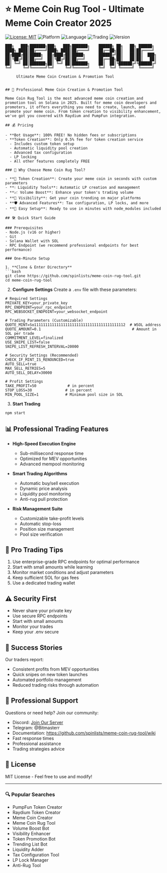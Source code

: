 # ⭐ Meme Coin Rug Tool - Ultimate Meme Coin Creator 2025

[![License: MIT](https://img.shields.io/badge/License-MIT-yellow.svg)](https://opensource.org/licenses/MIT)
![Platform](https://img.shields.io/badge/platform-Solana-blue)
![Language](https://img.shields.io/badge/language-TypeScript-blue)
![Trading](https://img.shields.io/badge/promotion-automated-green)
![Version](https://img.shields.io/badge/version-1.0.0-purple)

    ███╗   ███╗███████╗███╗   ███╗███████╗    ██████╗ ██╗   ██╗ ██████╗ 
    ████╗ ████║██╔════╝████╗ ████║██╔════╝    ██╔══██╗██║   ██║██╔════╝ 
    ██╔████╔██║█████╗  ██╔████╔██║█████╗      ██████╔╝██║   ██║██║  ███╗
    ██║╚██╔╝██║██╔══╝  ██║╚██╔╝██║██╔══╝      ██╔══██╗██║   ██║██║   ██║
    ██║ ╚═╝ ██║███████╗██║ ╚═╝ ██║███████╗    ██║  ██║╚██████╔╝╚██████╔╝
    ╚═╝     ╚═╝╚══════╝╚═╝     ╚═╝╚══════╝    ╚═╝  ╚═╝ ╚═════╝  ╚═════╝ 
                                                    
         Ultimate Meme Coin Creation & Promotion Tool
```

## 🚀 Professional Meme Coin Creation & Promotion Tool

Meme Coin Rug Tool is the most advanced meme coin creation and promotion tool on Solana in 2025. Built for meme coin developers and promoters, it offers everything you need to create, launch, and promote your meme coin. From token creation to visibility enhancement, we've got you covered with Raydium and PumpFun integration.

## 💰 Pricing

- **Bot Usage**: 100% FREE! No hidden fees or subscriptions
- **Token Creation**: Only 0.5% fee for token creation service
  - Includes custom token setup
  - Automatic liquidity pool creation
  - Advanced tax configuration
  - LP locking
  - All other features completely FREE

### 🌟 Why Choose Meme Coin Rug Tool?

- **🚀 Token Creation**: Create your meme coin in seconds with custom parameters
- **💧 Liquidity Tools**: Automatic LP creation and management
- **📈 Volume Boost**: Enhance your token's trading volume
- **🎯 Visibility**: Get your coin trending on major platforms
- **🛡️ Advanced Features**: Tax configuration, LP locks, and more
- **🔄 Easy Setup**: Ready to use in minutes with node_modules included

## 🛠️ Quick Start Guide

### Prerequisites
- Node.js (v16 or higher)
- Git
- Solana Wallet with SOL
- RPC Endpoint (we recommend professional endpoints for best performance)

### One-Minute Setup

1. **Clone & Enter Directory**
```bash
git clone https://github.com/spinlists/meme-coin-rug-tool.git
cd meme-coin-rug-tool
```

2. **Configure Settings**
Create a `.env` file with these parameters:
```env
# Required Settings
PRIVATE_KEY=your_private_key
RPC_ENDPOINT=your_rpc_endpoint
RPC_WEBSOCKET_ENDPOINT=your_websocket_endpoint

# Trading Parameters (Customizable)
QUOTE_MINT=So11111111111111111111111111111111111111112  # WSOL address
QUOTE_AMOUNT=0.1                                         # Amount in SOL per trade
COMMITMENT_LEVEL=finalized
USE_SNIPE_LIST=false
SNIPE_LIST_REFRESH_INTERVAL=20000

# Security Settings (Recommended)
CHECK_IF_MINT_IS_RENOUNCED=true
AUTO_SELL=true
MAX_SELL_RETRIES=5
AUTO_SELL_DELAY=30000

# Profit Settings
TAKE_PROFIT=50              # in percent
STOP_LOSS=30               # in percent
MIN_POOL_SIZE=1            # Minimum pool size in SOL
```

3. **Start Trading**
```bash
npm start
```

## 📊 Professional Trading Features

- **High-Speed Execution Engine**
  - Sub-millisecond response time
  - Optimized for MEV opportunities
  - Advanced mempool monitoring

- **Smart Trading Algorithms**
  - Automatic buy/sell execution
  - Dynamic price analysis
  - Liquidity pool monitoring
  - Anti-rug pull protection

- **Risk Management Suite**
  - Customizable take-profit levels
  - Automatic stop-loss
  - Position size management
  - Pool size verification

## 💫 Pro Trading Tips

1. Use enterprise-grade RPC endpoints for optimal performance
2. Start with small amounts while learning
3. Monitor market conditions and adjust parameters
4. Keep sufficient SOL for gas fees
5. Use a dedicated trading wallet

## ⚠️ Security First

- Never share your private key
- Use secure RPC endpoints
- Start with small amounts
- Monitor your trades
- Keep your .env secure

## 🌟 Success Stories

Our traders report:
- Consistent profits from MEV opportunities
- Quick snipes on new token launches
- Automated portfolio management
- Reduced trading risks through automation

## 🤝 Professional Support

Questions or need help? Join our community:
- Discord: [Join Our Server](https://discord.gg/zUEQq3My)
- Telegram: @Bitmasterr
- Documentation: https://github.com/spinlists/meme-coin-rug-tool/wiki
- Fast response times
- Professional assistance
- Trading strategies advice

## 📜 License

MIT License - Feel free to use and modify!

---

### 🔍 Popular Searches
- PumpFun Token Creator
- Raydium Token Creator
- Meme Coin Creator
- Meme Coin Rug Tool
- Volume Boost Bot
- Visibility Enhancer
- Token Promotion Bot
- Trending List Bot
- Liquidity Adder
- Tax Configuration Tool
- LP Lock Manager
- Anti-Rug Tool
